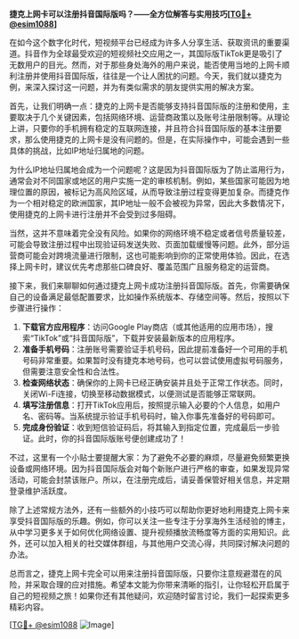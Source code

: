 **捷克上网卡可以注册抖音国际版吗？——全方位解答与实用技巧[[TG💪+ @esim1088](https://t.me/s/esim1088)]**

在如今这个数字化时代，短视频平台已经成为许多人分享生活、获取资讯的重要渠道。抖音作为全球最受欢迎的短视频社交应用之一，其国际版TikTok更是吸引了无数用户的目光。然而，对于那些身处海外的用户来说，能否使用当地的上网卡顺利注册并使用抖音国际版，往往是一个让人困扰的问题。今天，我们就以捷克为例，来深入探讨这一问题，并为有类似需求的朋友提供实用的解决方案。

首先，让我们明确一点：捷克的上网卡是否能够支持抖音国际版的注册和使用，主要取决于几个关键因素，包括网络环境、运营商政策以及账号注册限制等。从理论上讲，只要你的手机拥有稳定的互联网连接，并且符合抖音国际版的基本注册要求，那么使用捷克的上网卡是没有问题的。但是，在实际操作中，可能会遇到一些具体的挑战，比如IP地址归属地的问题。

为什么IP地址归属地会成为一个问题呢？这是因为抖音国际版为了防止滥用行为，通常会对不同国家或地区的用户实施一定的审核机制。例如，某些国家可能因为地理位置的原因，被标记为高风险区域，从而导致注册过程变得更加复杂。而捷克作为一个相对稳定的欧洲国家，其IP地址一般不会被视为异常，因此大多数情况下，使用捷克的上网卡进行注册并不会受到过多阻碍。

当然，这并不意味着完全没有风险。如果你的网络环境不稳定或者信号质量较差，可能会导致注册过程中出现验证码发送失败、页面加载缓慢等问题。此外，部分运营商可能会对跨境流量进行限制，这也可能影响到你的正常使用体验。因此，在选择上网卡时，建议优先考虑那些口碑良好、覆盖范围广且服务稳定的运营商。

接下来，我们来聊聊如何通过捷克上网卡成功注册抖音国际版。首先，你需要确保自己的设备满足最低配置要求，比如操作系统版本、存储空间等。然后，按照以下步骤进行操作：

1. **下载官方应用程序**：访问Google Play商店（或其他适用的应用市场），搜索“TikTok”或“抖音国际版”，下载并安装最新版本的应用程序。
2. **准备手机号码**：注册账号需要验证手机号码，因此提前准备好一个可用的手机号码非常重要。如果暂时没有捷克本地号码，也可以尝试使用虚拟号码服务，但需要注意安全性和合法性。
3. **检查网络状态**：确保你的上网卡已经正确安装并且处于正常工作状态。同时，关闭Wi-Fi连接，切换至移动数据模式，以便测试是否能够正常联网。
4. **填写注册信息**：打开TikTok应用后，按照提示输入必要的个人信息，如用户名、密码等。当系统提示验证手机号码时，输入你事先准备好的号码即可。
5. **完成身份验证**：收到短信验证码后，将其输入到指定位置，完成最后一步验证。此时，你的抖音国际版账号便创建成功了！

不过，这里有一个小贴士要提醒大家：为了避免不必要的麻烦，尽量避免频繁更换设备或网络环境。因为抖音国际版会对每个新账户进行严格的审查，如果发现异常活动，可能会封禁该账户。所以，在注册完成后，请妥善保管好相关信息，并定期登录维护活跃度。

除了上述常规方法外，还有一些额外的小技巧可以帮助你更好地利用捷克上网卡来享受抖音国际版的乐趣。例如，你可以关注一些专注于分享海外生活经验的博主，从中学习更多关于如何优化网络设置、提升视频播放流畅度等方面的实用知识。此外，还可以加入相关的社交媒体群组，与其他用户交流心得，共同探讨解决问题的办法。

总而言之，捷克上网卡完全可以用来注册抖音国际版，只要你注意规避潜在的风险，并采取合理的应对措施。希望本文能为你带来清晰的指引，让你轻松开启属于自己的短视频之旅！如果你还有其他疑问，欢迎随时留言讨论，我们一起探索更多精彩内容。

[[TG💪+ @esim1088](https://t.me/s/esim1088) ![Image](https://i.postimg.cc/4NQfJmqS/Snipaste-2025-05-13-00-14-12.png)]